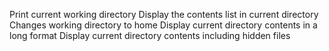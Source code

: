 Print current working directory
Display the contents list in current directory
Changes working directory to home
Display current directory contents in a long format
Display current directory contents including hidden files
